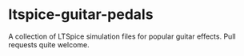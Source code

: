 # ltspice-guitar-pedals
A collection of LTSpice simulation files for popular guitar effects. Pull requests quite welcome. 
